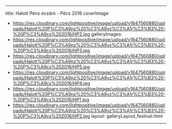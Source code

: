 
---
title: Halott Pénz évzáró - Pécs 2016
coverImage:
  - https://res.cloudinary.com/lightpositive/image/upload/v1647560880/uploads/Halott%20P%C3%A9nz%20%C3%A9vz%C3%A1r%C3%B3%20-%20P%C3%A9cs%202016/HP2.jpg
galleryImages:
   - https://res.cloudinary.com/lightpositive/image/upload/v1647560880/uploads/Halott%20P%C3%A9nz%20%C3%A9vz%C3%A1r%C3%B3%20-%20P%C3%A9cs%202016/HP3.jpg
   - https://res.cloudinary.com/lightpositive/image/upload/v1647560880/uploads/Halott%20P%C3%A9nz%20%C3%A9vz%C3%A1r%C3%B3%20-%20P%C3%A9cs%202016/HP5.jpg
   - https://res.cloudinary.com/lightpositive/image/upload/v1647560880/uploads/Halott%20P%C3%A9nz%20%C3%A9vz%C3%A1r%C3%B3%20-%20P%C3%A9cs%202016/HP4.jpg
   - https://res.cloudinary.com/lightpositive/image/upload/v1647560880/uploads/Halott%20P%C3%A9nz%20%C3%A9vz%C3%A1r%C3%B3%20-%20P%C3%A9cs%202016/HP1.jpg
   - https://res.cloudinary.com/lightpositive/image/upload/v1647560880/uploads/Halott%20P%C3%A9nz%20%C3%A9vz%C3%A1r%C3%B3%20-%20P%C3%A9cs%202016/HP2.jpg
layout: galleryLayout_festival.html
---
